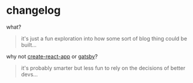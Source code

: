 # changelog

what?

> it's just a fun exploration into how some sort of blog thing could be built...

why not [create-react-app](https://github.com/facebook/create-react-app) or [gatsby](https://github.com/gatsbyjs/gatsby)?

> it's probably smarter but less fun to rely on the decisions of better devs...

